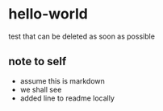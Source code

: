 hello-world
===========

test that can be deleted as soon as possible

note to self
-----

* assume this is markdown
* we shall see
* added line to readme locally
